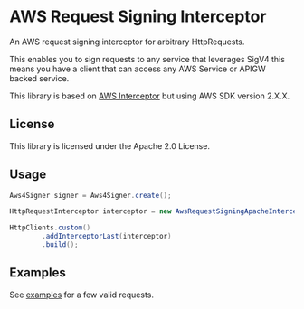 # AWS Request Signing Interceptor

An AWS request signing interceptor for arbitrary HttpRequests.

This enables you to sign requests to any service that leverages SigV4 this means you have a client that can access any AWS Service or APIGW backed service.

This library is based on [AWS Interceptor](https://github.com/awslabs/aws-request-signing-apache-interceptor) but using AWS SDK version 2.X.X.

## License

This library is licensed under the Apache 2.0 License.

## Usage
```java
Aws4Signer signer = Aws4Signer.create();

HttpRequestInterceptor interceptor = new AwsRequestSigningApacheInterceptor(serviceName, signer, credentialsProvider, AWS_REGION);

HttpClients.custom()
        .addInterceptorLast(interceptor)
        .build();
```

## Examples

See [examples](src/test/java/io/github/acm19/aws/interceptor/test) for a few valid requests.
